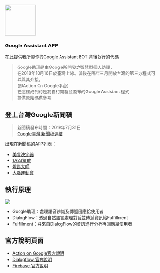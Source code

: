 [<img src="https://upload.wikimedia.org/wikipedia/commons/c/cb/Google_Assistant_logo.svg" width=100 height=100 />](https://assistant.google.com/intl/zh_tw/)

### Google Assistant APP  

在此提供我所製作的Google Assistant BOT 背後執行的代碼  
>Google助理是由Google所開發之智慧型個人助理，  
>在2018年10月16日於臺灣上線。其後在隔年三月開放台灣的第三方程式可以與其介接。  
>(即Action On Google平台)  
>在這裡成列的是我自行開發並發布的Google Assistant 程式  
>提供原始碼供參考  

登上台灣Google新聞稿
------
>新聞稿發布時間：2019年7月31日  
[Google臺灣 新聞稿連結](https://taiwan.googleblog.com/2019/07/google_31.html?m=1&fbclid=IwAR1pEfrGuM1E46B0lkbT_47vvfb7yBRI08eC_y3yT5ig0ihO5uI-xsi2UPU)

出現在新聞稿的APP列表：
* [美食決定器](https://assistant.google.com/services/a/uid/00000058f29109ab?hl=zh_tw)
* [1A2B猜數](https://assistant.google.com/services/a/uid/000000b5033b5e97?hl=zh_tw)
* [燈謎大師](https://assistant.google.com/services/a/uid/00000046536e4ef2?hl=zh_tw)
* [大腦運動會](https://assistant.google.com/services/a/uid/000000603cba0b27?hl=zh_tw)

執行原理
-------
[<img src="https://developers.google.com/assistant/conversational/images/aog-user-query-to-fulfillment.png" />](https://developers.google.com/assistant/conversational/overview)

* Google助理：處理語音辨識及傳遞回應給使用者  
* DialogFlow：透過自然語言處理對話並傳遞資訊給Fulfillment  
* Fulfillment：將來自DialogFlow的資訊進行分析再回應給使用者

官方說明頁面
-------
* [Action on Google官方說明](https://developers.google.com/actions/) 
* [Dialogflow 官方說明](https://dialogflow.com/docs/getting-started)
* [Firebase 官方說明](https://firebase.google.com/docs)



